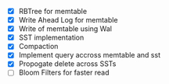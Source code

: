- [x] RBTree for memtable
- [x] Write Ahead Log for memtable
- [x] Write of memtable using Wal
- [x] SST implementation 
- [x] Compaction
- [x] Implement query accross memtable and sst 
- [x] Propogate delete across SSTs
- [ ] Bloom Filters for faster read
